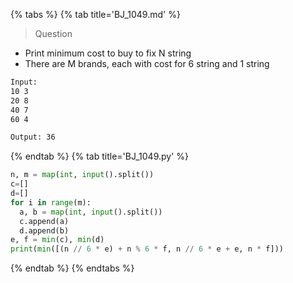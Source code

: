{% tabs %}
{% tab title='BJ_1049.md' %}

> Question

* Print minimum cost to buy to fix N string
* There are M brands, each with cost for 6 string and 1 string

```txt
Input:
10 3
20 8
40 7
60 4

Output: 36
```

{% endtab %}
{% tab title='BJ_1049.py' %}

```py
n, m = map(int, input().split())
c=[]
d=[]
for i in range(m):
  a, b = map(int, input().split())
  c.append(a)
  d.append(b)
e, f = min(c), min(d)
print(min([(n // 6 * e) + n % 6 * f, n // 6 * e + e, n * f]))
```

{% endtab %}
{% endtabs %}
